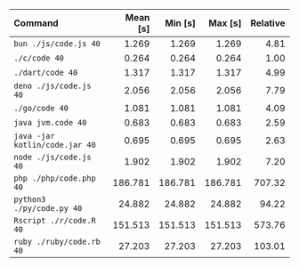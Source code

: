 | Command | Mean [s] | Min [s] | Max [s] | Relative |
|:---|---:|---:|---:|---:|
| `bun ./js/code.js 40` | 1.269 | 1.269 | 1.269 | 4.81 |
| `./c/code 40` | 0.264 | 0.264 | 0.264 | 1.00 |
| `./dart/code 40` | 1.317 | 1.317 | 1.317 | 4.99 |
| `deno ./js/code.js 40` | 2.056 | 2.056 | 2.056 | 7.79 |
| `./go/code 40` | 1.081 | 1.081 | 1.081 | 4.09 |
| `java jvm.code 40` | 0.683 | 0.683 | 0.683 | 2.59 |
| `java -jar kotlin/code.jar 40` | 0.695 | 0.695 | 0.695 | 2.63 |
| `node ./js/code.js 40` | 1.902 | 1.902 | 1.902 | 7.20 |
| `php ./php/code.php 40` | 186.781 | 186.781 | 186.781 | 707.32 |
| `python3 ./py/code.py 40` | 24.882 | 24.882 | 24.882 | 94.22 |
| `Rscript ./r/code.R 40` | 151.513 | 151.513 | 151.513 | 573.76 |
| `ruby ./ruby/code.rb 40` | 27.203 | 27.203 | 27.203 | 103.01 |
